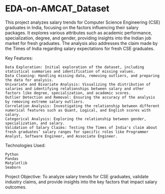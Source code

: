 # EDA-on-AMCAT_Dataset
This project analyzes salary trends for Computer Science Engineering (CSE) graduates in India, focusing on the factors influencing their salary packages. It explores various attributes such as academic performance, specialization, degree, and gender, providing insights into the Indian job market for fresh graduates. The analysis also addresses the claim made by the Times of India regarding salary expectations for fresh CSE graduates.

Key Features:

    Data Exploration: Initial exploration of the dataset, including statistical summaries and identification of missing values.
    Data Cleaning: Handling missing data, removing outliers, and preparing the data for analysis.
    Univariate and Bivariate Analysis: Visualizing the distribution of salaries and identifying relationships between salary and other factors like degree, specialization, and academic scores.
    Outlier Detection and Removal: Ensuring the accuracy of the analysis by removing extreme salary outliers.
    Correlation Analysis: Investigating the relationship between different numerical features such as Quant, Logical, and English scores with salary.
    Categorical Analysis: Exploring the relationship between gender, specialization, and salary.
    Validation of Salary Claims: Testing the Times of India's claim about fresh graduates’ salary ranges for specific roles like Programmer Analyst, Software Engineer, and Associate Engineer.

Technologies Used:

    Python
    Pandas
    Matplotlib
    Seaborn

Project Objective: To analyze salary trends for CSE graduates, validate industry claims, and provide insights into the key factors that impact salary outcomes.
